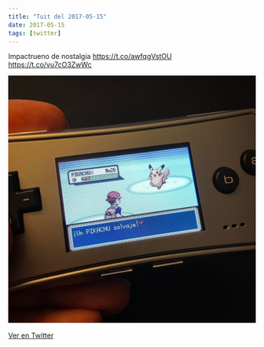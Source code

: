 ```yaml
---
title: "Tuit del 2017-05-15"
date: 2017-05-15
tags: [twitter]
---
```


Impactrueno de nostalgia https://t.co/awfqgVstOU https://t.co/vu7cO3ZwWc

![Imagen](/assets/images/864080887062908929-C_3U_KLXkAA5589.jpg)

[Ver en Twitter](https://twitter.com/i/web/status/864080887062908929)
